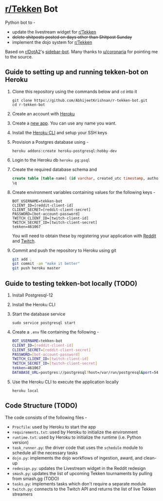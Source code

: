 # [r/Tekken](https://www.reddit.com/r/Tekken/) Bot

Python bot to -

- update the livestream widget for [r/Tekken](https://www.reddit.com/r/Tekken/)
- ~~delete shitposts posted on days other than Shitpost Sunday~~
- implement the dojo system for [r/Tekken](https://www.reddit.com/r/Tekken/)

Based on [r/DotA2](https://www.reddit.com/r/DotA2)'s [sidebar-bot](https://github.com/redditdota/sidebar-bot).
Many thanks to [u/coronaria](https://www.reddit.com/user/coronaria) for pointing me to the source.

## Guide to setting up and running tekken-bot on Heroku

1. Clone this repository using the commands below and `cd` into it

    ```
    git clone https://github.com/AbhijeetKrishnan/r-tekken-bot.git
    cd r-tekken-bot
    ```

2. Create an account with [Heroku](https://signup.heroku.com/)
3. Create a [new app](https://dashboard.heroku.com/new-app). You can use any name you want.
4. Install the [Heroku CLI](https://devcenter.heroku.com/articles/heroku-cli) and setup your SSH keys
5. Provision a Postgres database using -

    `heroku addons:create heroku-postgresql:hobby-dev`
6. Login to the Heroku db
    `heroku pg:psql`
7. Create the required database schema and

    ```sql
    create table [table-name] (id varchar, created_utc timestamp, author varchar);
    \q
    ```
8. Create environment variables containing values for the following keys -
    ```
    BOT_USERNAME=tekken-bot
    CLIENT_ID=[reddit-client-id]
    CLIENT_SECRET=[reddit-client-secret]
    PASSWORD=[bot-account-password]
    TWITCH_CLIENT_ID=[twitch-client-id]
    TWITCH_SECRET_ID=[twitch-client-secret]
    tekken=461067
    ```

    You will need to obtain these by registering your application with [Reddit](https://www.reddit.com/wiki/api) and [Twitch](https://dev.twitch.tv/docs/api/).
9. Commit and push the repository to Heroku using git

    ```bash
    git add .
    git commit -am "make it better"
    git push heroku master
    ```
## Guide to testing tekken-bot locally (TODO)

1. Install Postgresql-12
2. Install the Heroku CLI
3. Start the database service

    `sudo service postgresql start`
4. Create a `.env` file containing the following -
    ```bash
    BOT_USERNAME=tekken-bot
    CLIENT_ID=[reddit-client-id]
    CLIENT_SECRET=[reddit-client-secret]
    PASSWORD=[bot-account-password]
    TWITCH_CLIENT_ID=[twitch-client-id]
    TWITCH_SECRET_ID=[twitch-client-secret]
    tekken=461067
    DATABASE_URL=postgres://postgresql?host=/var/run/postgresql&port=5432
    ```
5. Use the Heroku CLI to execute the application locally

    `heroku local`
## Code Structure (TODO)

The code consists of the following files -
- `Procfile`: used by Heroku to start the app
- `requirements.txt`: used by Heroku to initialize the environment
- `runtime.txt`: used by Heroku to initialize the runtime (i.e. Python version)
- `task_runner.py`: the driver code that uses the `schedule` module to schedule all the necessary tasks
- `dojo.py`: implements the dojo workflows of ingestion, award, and clean-up
- `redesign.py`: updates the Livestream widget in the Reddit redesign
- `smash.py`: updates the list of upcoming Tekken tournaments by pulling from smash.gg (TODO)
- `tasks.py`: implements tasks which don't require a separate module
- `twitch.py`: connects to the Twitch API and returns the list of live Tekken streamers